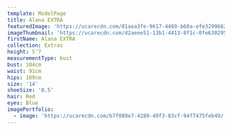 ```yaml
---
template: ModelPage
title: Alana EXTRA
featuredImage: 'https://ucarecdn.com/81aea3fe-9617-4489-b60a-efe32996621b/'
imageThumbnail: 'https://ucarecdn.com/d2aeee51-13b1-4413-8f1c-0fe630295d2b/'
firstName: Alana EXTRA
collection: Extras
height: 5'7
measurementType: bust
bust: 104cm
waist: 91cm
hips: 109cm
size: '14'
shoeSize: '8.5'
hair: Red
eyes: Blue
imagePortfolio:
  - image: 'https://ucarecdn.com/b7f089e7-4280-49f3-83cf-94f7475feb49/'
---
```


